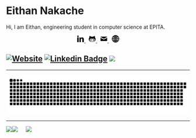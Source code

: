 <a href="https://www.eithannakache.com/"></a>

# Eithan Nakache
Hi, I am Eithan, engineering student in computer science at EPITA.

<p align="center">
    <a href="https://linkedin.com/in/eithannakache/">
        <img src="https://raw.githubusercontent.com/mzjp2/mzjp2/master/icons/linkedin.svg" width=20px height=20px alt="linkedin: eithannakache">
    </a>&nbsp;
    <a href="https://github.com/eithannak29">
        <img src="https://raw.githubusercontent.com/mzjp2/mzjp2/master/icons/github.svg" width=20px height=20px alt="github: eithannak29">
    </a>&nbsp;
    <a href="mailto:eithannakache@gmail.com">
        <img src="https://raw.githubusercontent.com/mzjp2/mzjp2/master/icons/mail.svg" width=20px height=20px alt="email">
    </a>&nbsp;
    <a href="https://www.eithannakache.com/">
        <img src="https://raw.githubusercontent.com/mzjp2/mzjp2/master/icons/web.svg" width=20px height=20px alt="website">
    </a>
</p>


[![Website](https://img.shields.io/badge/eithannakache.com-orange?style=plastic&logo=netlify&logoColor=informational&link=https://www.eithannakache.com)](https://www.eithannakache.com)
[![Linkedin Badge](https://img.shields.io/badge/-eithannakache-blue?style=plastic&logo=Linkedin&logoColor=white&link=https://linkedin.com/in/eithannakache/)](https://linkedin.com/in/eithannakache/) 
<img src="https://komarev.com/ghpvc/?username=eithannak29"/>
--- 


---

<p align="center">
    <img align="center" src="https://raw.githubusercontent.com/eithannak29/eithannak29/output/github-snake.svg" />
</p>

---

<a href="http://ionicabizau.github.io/github-profile-languages/?user=%2540eithannak29">
  <img align="left" src="https://github-readme-stats.vercel.app/api/top-langs/?username=eithannak29&count_private=true&langs_count=9&hide=jupyter%20notebook,tex&layout=compact" />
</a>
<a href="https://coderstats.github.io/github/#eithannak29">
  <img align="right" width="450" src="https://github-readme-stats.vercel.app/api?username=eithannak29&show_icons=true&count_private=true" />
</a>

<!---
<br />
<br />
<p align="center">
    <img src="https://streak-stats.demolab.com/?user=eithannak29&currStreakNum=2FD3EB&fire=pink&sideLabels=F00&date_format=[Y.]n.j">
</p>
--->

<!--- Google Analytics Pixel Tracker -->
<img src="https://www.google-analytics.com/collect?v=1&t=pageview&tid=UA-XXXXXXX-X&dh=github.com&dp=https%3A%2F%2Fgithub.com%2Feithannak29" />
